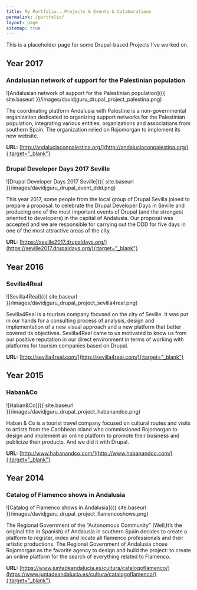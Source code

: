 ```yaml
---
title: My Portfolio...Projects & Events & Colaborations
permalink: /portfolio/
layout: page
sitemap: true 
---
```

This is a placeholder page for some Drupal-based Projects I've worked on.

## Year 2017
### Andalusian network of support for the Palestinian population
![Andalusian network of support for the Palestinian population]({{ site.baseurl }}/images/davidjguru_drupal_project_palestina.png)


The coordinating platform Andalusia with Palestine is a non-governmental organization dedicated to organizing support networks for the Palestinian population, integrating various entities, organizations and associations from southern Spain.
The organization relied on Rojomorgan to implement its new website.

**URL:** [http://andaluciaconpalestina.org/](http://andaluciaconpalestina.org/){:target="_blank"}

### Drupal Developer Days 2017 Seville
![Drupal Developer Days 2017 Seville]({{ site.baseurl }}/images/davidjguru_drupal_event_ddd.png)

This year 2017, some people from the local group of Drupal Sevilla joined to prepare a proposal: to celebrate the Drupal Developer Days in Seville and producing one of the most important events of Drupal (and the strongest oriented to developers) in the capital of Andalusia. Our proposal was accepted and we are responsible for carrying out the DDD for five days in one of the most attractive areas of the city.

**URL:** [https://seville2017.drupaldays.org/](https://seville2017.drupaldays.org/){:target="_blank"}


## Year 2016
### Sevilla4Real
![Sevilla4Real]({{ site.baseurl }}/images/davidjguru_drupal_project_sevilla4real.png)

Sevilla4Real is a tourism company focused on the city of Seville. It was put in our hands for a consulting process of analysis, design and implementation of a new visual approach and a new platform that better covered its objectives.
Sevilla4Real came to us motivated to know us from our positive reputation in our direct environment in terms of working with platforms for tourism companies based on Drupal.

**URL:** [http://sevilla4real.com/](http://sevilla4real.com/){:target="_blank"}


## Year 2015
### Haban&Co
![Haban&Co]({{ site.baseurl }}/images/davidjguru_drupal_project_habanandco.png)

Haban & Co is a tourist travel company focused on cultural routes and visits to artists from the Caribbean island who commissioned Rojomorgan to design and implement an online platform to promote their business and publicize their products. And we did it with Drupal.

**URL:** [http://www.habanandco.com/](http://www.habanandco.com/){:target="_blank"}

## Year 2014
### Catalog of Flamenco shows in Andalusia
![Catalog of Flamenco shows in Andalusia]({{ site.baseurl }}/images/davidjguru_drupal_project_flamencoshows.png)

The Regional Government of the “Autonomous Community” (Well,It’s the original title in Spanish) of Andalusia in southern Spain decides to create a platform to register, index and locate all flamenco professionals and their artistic productions.
The Regional Government of Andalusia chose Rojomorgan as the favorite agency to design and build the project: to create an online platform for the search of everything related to Flamenco.

**URL:** [https://www.juntadeandalucia.es/cultura/catalogoflamenco/](https://www.juntadeandalucia.es/cultura/catalogoflamenco/){:target="_blank"}


